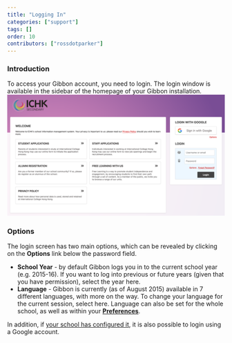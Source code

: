```yaml
---
title: "Logging In"
categories: ["support"]
tags: []
order: 10
contributors: ["rossdotparker"]
---
```


### Introduction

To access your Gibbon account, you need to login. The login window is available in the sidebar of the homepage of your Gibbon installation. ![Screen Shot 2015-08-31 at 7.35.39 pm](/img/teachers/login-page.png)

### **Options**

The login screen has two main options, which can be revealed by clicking on the **Options** link below the password field.

*   **School Year** - by default Gibbon logs you in to the current school year (e.g. 2015-16). If you want to log into previous or future years (given that you have permission), select the year here.
*   **Language** - Gibbon is currently (as of August 2015) available in 7 different languages, with more on the way. To change your language for the current session, select here. Language can also be set for the whole school, as well as within your [**Preferences**](preferences.md).

In addition, if [your school has configured it](authenticating-with-google-oauth.md), it is also possible to login using a Google account.
